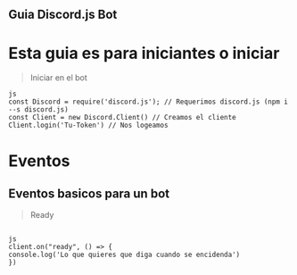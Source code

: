 ## Guia Discord.js Bot
# Esta guia es para iniciantes o iniciar
> Iniciar en el bot
```
js
const Discord = require('discord.js'); // Requerimos discord.js (npm i --s discord.js)
const Client = new Discord.Client() // Creamos el cliente
Client.login('Tu-Token') // Nos logeamos
```
# Eventos
## Eventos basicos para un bot
> Ready
```

js
client.on("ready", () => { 
console.log('Lo que quieres que diga cuando se encidenda')
})
```
